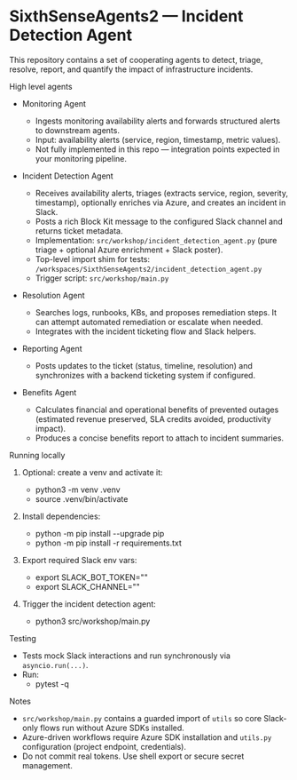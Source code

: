 # SixthSenseAgents2 — Incident Detection Agent

This repository contains a set of cooperating agents to detect, triage, resolve, report, and quantify the impact of infrastructure incidents.

High level agents
- Monitoring Agent
  - Ingests monitoring availability alerts and forwards structured alerts to downstream agents.
  - Input: availability alerts (service, region, timestamp, metric values).
  - Not fully implemented in this repo — integration points expected in your monitoring pipeline.

- Incident Detection Agent
  - Receives availability alerts, triages (extracts service, region, severity, timestamp), optionally enriches via Azure, and creates an incident in Slack.
  - Posts a rich Block Kit message to the configured Slack channel and returns ticket metadata.
  - Implementation: `src/workshop/incident_detection_agent.py` (pure triage + optional Azure enrichment + Slack poster).
  - Top-level import shim for tests: `/workspaces/SixthSenseAgents2/incident_detection_agent.py`
  - Trigger script: `src/workshop/main.py`

- Resolution Agent
  - Searches logs, runbooks, KBs, and proposes remediation steps. It can attempt automated remediation or escalate when needed.
  - Integrates with the incident ticketing flow and Slack helpers.

- Reporting Agent
  - Posts updates to the ticket (status, timeline, resolution) and synchronizes with a backend ticketing system if configured.

- Benefits Agent
  - Calculates financial and operational benefits of prevented outages (estimated revenue preserved, SLA credits avoided, productivity impact).
  - Produces a concise benefits report to attach to incident summaries.

Running locally
1. Optional: create a venv and activate it:
   - python3 -m venv .venv
   - source .venv/bin/activate

2. Install dependencies:
   - python -m pip install --upgrade pip
   - python -m pip install -r requirements.txt

3. Export required Slack env vars:
   - export SLACK_BOT_TOKEN="<your-slack-bot-token>"
   - export SLACK_CHANNEL="<your-slack-channel>"

4. Trigger the incident detection agent:
   - python3 src/workshop/main.py

Testing
- Tests mock Slack interactions and run synchronously via `asyncio.run(...)`.
- Run:
  - pytest -q

Notes
- `src/workshop/main.py` contains a guarded import of `utils` so core Slack-only flows run without Azure SDKs installed.
- Azure-driven workflows require Azure SDK installation and `utils.py` configuration (project endpoint, credentials).
- Do not commit real tokens. Use shell export or secure secret management.